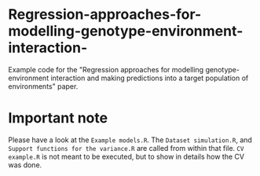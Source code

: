 # Regression-approaches-for-modelling-genotype-environment-interaction-
Example code for the "Regression approaches for modelling genotype-environment interaction and making predictions into a target population of environments" paper.

# Important note
Please have a look at the `Example models.R`. The `Dataset simulation.R`, and `Support functions for the variance.R` are called from within that file.
`CV example.R` is not meant to be executed, but to show in details how the CV was done.
